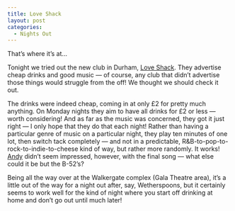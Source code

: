 ```yaml
---
title: Love Shack
layout: post
categories:
  - Nights Out
---
```

That’s where it’s at…

Tonight we tried out the new club in Durham, [Love Shack](http://loveshackdurham.com/). They advertise cheap drinks and good music — of course, any club that didn’t advertise those things would struggle from the off! We thought we should check it out.

The drinks were indeed cheap, coming in at only £2 for pretty much anything. On Monday nights they aim to have all drinks for £2 or less — worth considering! And as far as the music was concerned, they got it just right — I only hope that they do that each night! Rather than having a particular genre of music on a particular night, they play ten minutes of one lot, then switch tack completely — and not in a predictable, R&B-to-pop-to-rock-to-indie-to-cheese kind of way, but rather more randomly. It works! [Andy](http://pictures.scholesmafia.co.uk/index.php/?profile=30) didn’t seem impressed, however, with the final song — what else could it be but the B-52’s?

Being all the way over at the Walkergate complex (Gala Theatre area), it’s a little out of the way for a night out after, say, Wetherspoons, but it certainly seems to work well for the kind of night where you start off drinking at home and don’t go out until much later!